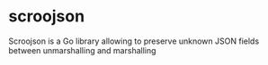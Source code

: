# scroojson
Scroojson is a Go library allowing to preserve unknown JSON fields between unmarshalling and marshalling
